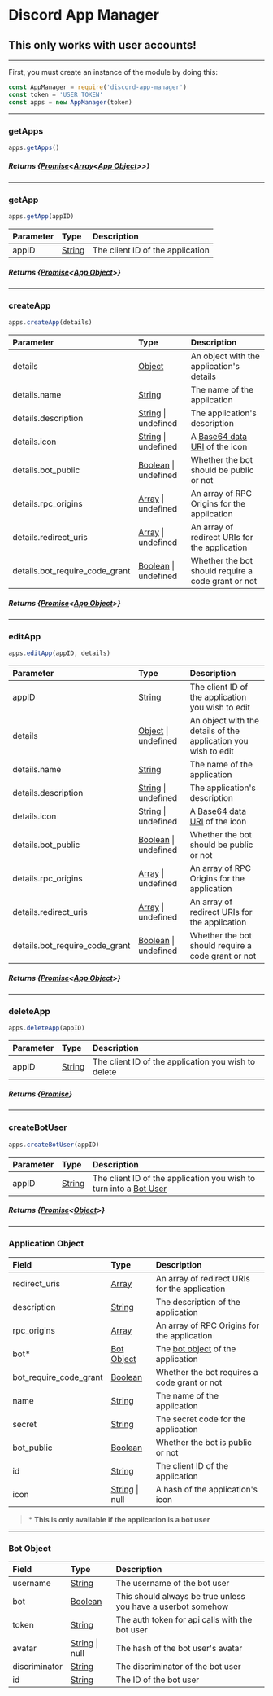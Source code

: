# Discord App Manager

## This only works with user accounts!

---

First, you must create an instance of the module by doing this:
```js
const AppManager = require('discord-app-manager')
const token = 'USER TOKEN'
const apps = new AppManager(token)
```

---

### getApps

```js
apps.getApps()
```


##### Returns {[Promise](https://developer.mozilla.org/en-US/docs/Web/JavaScript/Reference/Global_Objects/Promise)<[Array](https://developer.mozilla.org/en-US/docs/Web/JavaScript/Reference/Global_Objects/Array)<[App Object](https://github.com/Vap0r1ze/applicationmanager/blob/master/README.md#application-object)>>}

---

### getApp

```js
apps.getApp(appID)
```

| Parameter | Type | Description |
| :--- | :--- | :--- |
| appID | [String](https://developer.mozilla.org/en-US/docs/Web/JavaScript/Reference/Global_Objects/String) | The client ID of the application |

##### Returns {[Promise](https://developer.mozilla.org/en-US/docs/Web/JavaScript/Reference/Global_Objects/Promise)<[App Object](https://github.com/Vap0r1ze/applicationmanager/blob/master/README.md#application-object)>}

---

### createApp

```js
apps.createApp(details)
```

| Parameter | Type | Description |
| :--- | :--- | :--- |
| details | [Object](https://developer.mozilla.org/en-US/docs/Web/JavaScript/Reference/Global_Objects/Object) | An object with the application's details |
| details.name | [String](https://developer.mozilla.org/en-US/docs/Web/JavaScript/Reference/Global_Objects/String) | The name of the application |
| details.description | [String](https://developer.mozilla.org/en-US/docs/Web/JavaScript/Reference/Global_Objects/String) \| undefined | The application's description |
| details.icon | [String](https://developer.mozilla.org/en-US/docs/Web/JavaScript/Reference/Global_Objects/String) \| undefined | A [Base64 data URI](https://i.imgur.com/1kizQVO.png) of the icon |
| details.bot_public | [Boolean](https://developer.mozilla.org/en-US/docs/Web/JavaScript/Reference/Global_Objects/Boolean) \| undefined | Whether the bot should be public or not |
| details.rpc_origins | [Array](https://developer.mozilla.org/en-US/docs/Web/JavaScript/Reference/Global_Objects/Array) \| undefined | An array of RPC Origins for the application |
| details.redirect_uris | [Array](https://developer.mozilla.org/en-US/docs/Web/JavaScript/Reference/Global_Objects/Array) \| undefined | An array of redirect URIs for the application |
| details.bot_require_code_grant | [Boolean](https://developer.mozilla.org/en-US/docs/Web/JavaScript/Reference/Global_Objects/Boolean) \| undefined | Whether the bot should require a code grant or not |

##### Returns {[Promise](https://developer.mozilla.org/en-US/docs/Web/JavaScript/Reference/Global_Objects/Promise)<[App Object](https://github.com/Vap0r1ze/applicationmanager/blob/master/README.md#application-object)>}

---

### editApp

```js
apps.editApp(appID, details)
```

| Parameter | Type | Description |
| :--- | :--- | :--- |
| appID | [String](https://developer.mozilla.org/en-US/docs/Web/JavaScript/Reference/Global_Objects/String) | The client ID of the application you wish to edit |
| details | [Object](https://developer.mozilla.org/en-US/docs/Web/JavaScript/Reference/Global_Objects/Object) \| undefined | An object with the details of the application you wish to edit |
| details.name | [String](https://developer.mozilla.org/en-US/docs/Web/JavaScript/Reference/Global_Objects/String) | The name of the application |
| details.description | [String](https://developer.mozilla.org/en-US/docs/Web/JavaScript/Reference/Global_Objects/String) \| undefined | The application's description |
| details.icon | [String](https://developer.mozilla.org/en-US/docs/Web/JavaScript/Reference/Global_Objects/String) \| undefined | A [Base64 data URI](https://i.imgur.com/1kizQVO.png) of the icon |
| details.bot_public | [Boolean](https://developer.mozilla.org/en-US/docs/Web/JavaScript/Reference/Global_Objects/Boolean) \| undefined | Whether the bot should be public or not |
| details.rpc_origins | [Array](https://developer.mozilla.org/en-US/docs/Web/JavaScript/Reference/Global_Objects/Array) \| undefined | An array of RPC Origins for the application |
| details.redirect_uris | [Array](https://developer.mozilla.org/en-US/docs/Web/JavaScript/Reference/Global_Objects/Array) \| undefined | An array of redirect URIs for the application |
| details.bot_require_code_grant | [Boolean](https://developer.mozilla.org/en-US/docs/Web/JavaScript/Reference/Global_Objects/Boolean) \| undefined | Whether the bot should require a code grant or not |

##### Returns {[Promise](https://developer.mozilla.org/en-US/docs/Web/JavaScript/Reference/Global_Objects/Promise)<[App Object](https://github.com/Vap0r1ze/applicationmanager/blob/master/README.md#application-object)>}

---

### deleteApp

```js
apps.deleteApp(appID)
```

| Parameter | Type | Description |
| :--- | :--- | :--- |
| appID | [String](https://developer.mozilla.org/en-US/docs/Web/JavaScript/Reference/Global_Objects/String) | The client ID of the application you wish to delete |

##### Returns {[Promise](https://developer.mozilla.org/en-US/docs/Web/JavaScript/Reference/Global_Objects/Promise)<null>}

---

### createBotUser

```js
apps.createBotUser(appID)
```

| Parameter | Type | Description |
| :--- | :--- | :--- |
| appID | [String](https://developer.mozilla.org/en-US/docs/Web/JavaScript/Reference/Global_Objects/String) | The client ID of the application you wish to turn into a [Bot User](https://blog.discordapp.com/the-robot-revolution-has-unofficially-begun/) |

##### Returns {[Promise](https://developer.mozilla.org/en-US/docs/Web/JavaScript/Reference/Global_Objects/Promise)<[Object](https://developer.mozilla.org/en-US/docs/Web/JavaScript/Reference/Global_Objects/Object)>}



---



### Application Object
| Field | Type | Description |
| :--- | :--- | :--- |
| redirect_uris | [Array](https://developer.mozilla.org/en-US/docs/Web/JavaScript/Reference/Global_Objects/Array) | An array of redirect URIs for the application |
| description | [String](https://developer.mozilla.org/en-US/docs/Web/JavaScript/Reference/Global_Objects/String) | The description of the application |
| rpc_origins | [Array](https://developer.mozilla.org/en-US/docs/Web/JavaScript/Reference/Global_Objects/Array) | An array of RPC Origins for the application |
| bot\* | [Bot Object](https://github.com/Vap0r1ze/applicationmanager/blob/master/README.md#bot-object) | The [bot object](https://github.com/Vap0r1ze/applicationmanager/blob/master/README.md#bot-object) of the application |
| bot_require_code_grant | [Boolean](https://developer.mozilla.org/en-US/docs/Web/JavaScript/Reference/Global_Objects/Boolean) | Whether the bot requires a code grant or not |
| name | [String](https://developer.mozilla.org/en-US/docs/Web/JavaScript/Reference/Global_Objects/String) | The name of the application |
| secret | [String](https://developer.mozilla.org/en-US/docs/Web/JavaScript/Reference/Global_Objects/String) | The secret code for the application |
| bot_public | [Boolean](https://developer.mozilla.org/en-US/docs/Web/JavaScript/Reference/Global_Objects/Boolean) | Whether the bot is public or not |
| id | [String](https://developer.mozilla.org/en-US/docs/Web/JavaScript/Reference/Global_Objects/String) | The client ID of the application |
| icon | [String](https://developer.mozilla.org/en-US/docs/Web/JavaScript/Reference/Global_Objects/String) \| null | A hash of the application's icon |

> \* **This is only available if the application is a bot user**



---



### Bot Object

| Field | Type | Description |
| :--- | :--- | :--- |
| username | [String](https://developer.mozilla.org/en-US/docs/Web/JavaScript/Reference/Global_Objects/String) | The username of the bot user |
| bot | [Boolean](https://developer.mozilla.org/en-US/docs/Web/JavaScript/Reference/Global_Objects/Boolean) | This should always be true unless you have a userbot somehow |
| token | [String](https://developer.mozilla.org/en-US/docs/Web/JavaScript/Reference/Global_Objects/String) | The auth token for api calls with the bot user |
| avatar | [String](https://developer.mozilla.org/en-US/docs/Web/JavaScript/Reference/Global_Objects/String) \| null | The hash of the bot user's avatar |
| discriminator | [String](https://developer.mozilla.org/en-US/docs/Web/JavaScript/Reference/Global_Objects/String) | The discriminator of the bot user |
| id | [String](https://developer.mozilla.org/en-US/docs/Web/JavaScript/Reference/Global_Objects/String) | The ID of the bot user |
